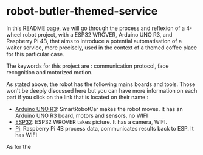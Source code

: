 # robot-butler-themed-service
In this README page, we will go through the process and reflexion of a 4-wheel robot project, with a ESP32 WROVER, Arduino UNO R3, and Raspberry Pi 4B, that aims to introduce a potential automatisation of a waiter service, more precisely, used in the context of a themed coffee place for this particular case.

The keywords for this project are : communication protocol, face recognition and motorized motion.

As stated above, the robot has the following mains boards and tools. Those won't be deeply discussed here but you can have more information on each part if you click on the link that is located on their name :
- [Arduino UNO R3](./ESP/README.md): SmartRobotCar makes the robot moves. It has an Arduino UNO R3 board, motors and sensors, no WIFI
- [ESP32](): ESP32 WROVER takes picture. It has a camera, WIFI.
- [Pi](): Raspberry Pi 4B process data, communicates results back to ESP. It has WIFI

As for the 

